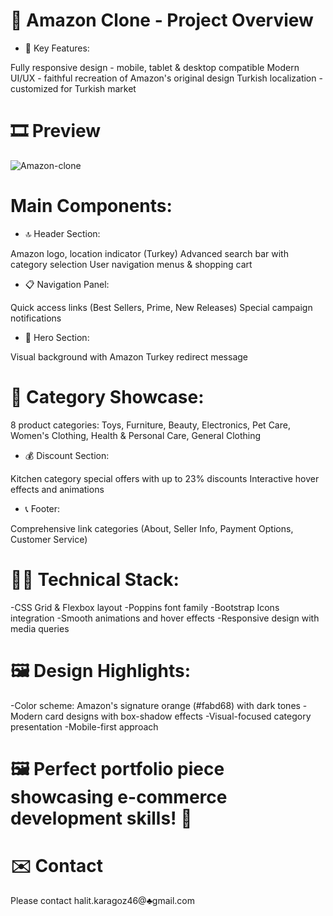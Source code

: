 # 🛒 Amazon Clone - Project Overview
- 🔑 Key Features:

Fully responsive design - mobile, tablet & desktop compatible
Modern UI/UX - faithful recreation of Amazon's original design
Turkish localization - customized for Turkish market

# 🎞️ Preview
![Amazon-clone](https://github.com/user-attachments/assets/929d5ec1-b555-447a-bedd-832ed2306d40)

# Main Components:
- 🔝 Header Section:

Amazon logo, location indicator (Turkey)
Advanced search bar with category selection
User navigation menus & shopping cart

- 📋 Navigation Panel:

Quick access links (Best Sellers, Prime, New Releases)
Special campaign notifications

- 🎯 Hero Section:

Visual background with Amazon Turkey redirect message

# 🏪 Category Showcase:

8 product categories: Toys, Furniture, Beauty, Electronics, Pet Care, Women's Clothing, Health & Personal Care, General Clothing

- 💰 Discount Section:

Kitchen category special offers with up to 23% discounts
Interactive hover effects and animations

- 📞 Footer:

Comprehensive link categories (About, Seller Info, Payment Options, Customer Service)

# 🧑‍💻 Technical Stack:

-CSS Grid & Flexbox layout
-Poppins font family
-Bootstrap Icons integration
-Smooth animations and hover effects
-Responsive design with media queries

# 🖼️ Design Highlights:

-Color scheme: Amazon's signature orange (#fabd68) with dark tones
-Modern card designs with box-shadow effects
-Visual-focused category presentation
-Mobile-first approach

# 🖼️ Perfect portfolio piece showcasing e-commerce development skills! 🚀

# ✉️ Contact
Please contact halit.karagoz46@♣gmail.com
